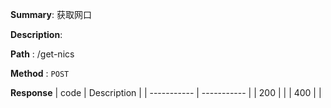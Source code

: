 **Summary**: 获取网口

**Description**:

**Path** : /get-nics

**Method** : `POST`

**Response**
| code      | Description |
| ----------- | ----------- |
|  200   |       |
|  400   |       |


